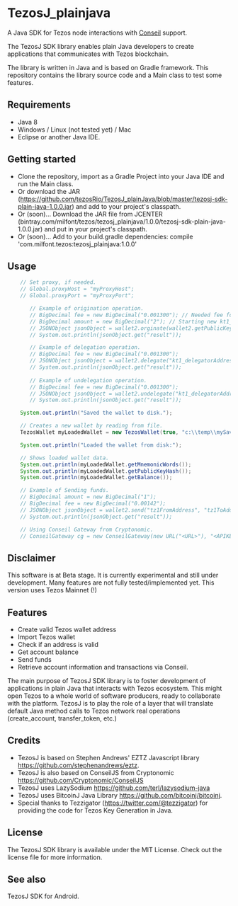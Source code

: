 # TezosJ_plainjava
A Java SDK for Tezos node interactions with [Conseil](https://cryptonomic.github.io/Conseil/#/) support.

The TezosJ SDK library enables plain Java developers to create applications that communicates with Tezos blockchain.

The library is written in Java and is based on Gradle framework. This repository contains the library source code and a Main class to test some features.

## Requirements

- Java 8
- Windows / Linux (not tested yet) / Mac
- Eclipse or another Java IDE.

## Getting started

- Clone the repository, import as a Gradle Project into your Java IDE and run the Main class.
- Or download the JAR (https://github.com/tezosRio/TezosJ_plainJava/blob/master/tezosj-sdk-plain-java-1.0.0.jar) and add to your project's classpath.
- Or (soon)... Download the JAR file from JCENTER (bintray.com/milfont/tezos/tezosj_plainjava/1.0.0/tezosj-sdk-plain-java-1.0.0.jar) and put in your project's classpath.
- Or (soon)... Add to your build.gradle dependencies: compile 'com.milfont.tezos:tezosj_plainjava:1.0.0'  

## Usage

```java
    // Set proxy, if needed.
    // Global.proxyHost = "myProxyHost";
    // Global.proxyPort = "myProxyPort";

       // Example of origination operation.   
       // BigDecimal fee = new BigDecimal("0.001300"); // Needed fee for origination.
       // BigDecimal amount = new BigDecimal("2"); // Starting new kt1_delegator address balance.
       // JSONObject jsonObject = wallet2.orginate(wallet2.getPublicKeyHash(), true, true, fee, "", "", amount, "", "");
       // System.out.println(jsonObject.get("result"));

       // Example of delegation operation.
       // BigDecimal fee = new BigDecimal("0.001300");
       // JSONObject jsonObject = wallet2.delegate("kt1_delegatorAddress", "tz1_delegate_address", fee, "", "");
       // System.out.println(jsonObject.get("result"));
       
       // Example of undelegation operation.
       // BigDecimal fee = new BigDecimal("0.001300");
       // JSONObject jsonObject = wallet2.undelegate("kt1_delegatorAddress", fee);
       // System.out.println(jsonObject.get("result"));

    System.out.println("Saved the wallet to disk.");

    // Creates a new wallet by reading from file.
    TezosWallet myLoadedWallet = new TezosWallet(true, "c:\\temp\\mySavedWallet.txt", "myPassphrase");

    System.out.println("Loaded the wallet from disk:");

    // Shows loaded wallet data.
    System.out.println(myLoadedWallet.getMnemonicWords());
    System.out.println(myLoadedWallet.getPublicKeyHash());
    System.out.println(myLoadedWallet.getBalance());

    // Example of Sending funds.
    // BigDecimal amount = new BigDecimal("1");
    // BigDecimal fee = new BigDecimal("0.00142");
    // JSONObject jsonObject = wallet2.send("tz1FromAddress", "tz1ToAddress", amount, fee, "", "");
    // System.out.println(jsonObject.get("result"));

    // Using Conseil Gateway from Cryptonomic.
    // ConseilGateway cg = new ConseilGateway(new URL("<URL>"), "<APIKEY>", "alphanet");
```

## Disclaimer

This software is at Beta stage. It is currently experimental and still under development. Many features are not fully tested/implemented yet. This version uses Tezos Mainnet (!)

## Features

- Create valid Tezos wallet address
- Import Tezos wallet
- Check if an address is valid
- Get account balance
- Send funds
- Retrieve account information and transactions via Conseil.

The main purpose of TezosJ SDK library is to foster development of applications in plain Java that interacts with Tezos ecosystem. This might open Tezos to a whole world of software producers, ready to collaborate with the platform. TezosJ is to play the role of a layer that will translate default Java method calls to Tezos network real operations (create_account, transfer_token, etc.)

## Credits

- TezosJ is based on Stephen Andrews' EZTZ Javascript library https://github.com/stephenandrews/eztz.
- TezosJ is also based on ConseilJS from Cryptonomic https://github.com/Cryptonomic/ConseilJS
- TezosJ uses LazySodium https://github.com/terl/lazysodium-java
- TezosJ uses BitcoinJ Java Library https://github.com/bitcoinj/bitcoinj.
- Special thanks to Tezzigator (https://twitter.com/@tezzigator) for providing the code for Tezos Key Generation in Java.

## License

The TezosJ SDK library is available under the MIT License. Check out the license file for more information.

## See also

TezosJ SDK for Android.
